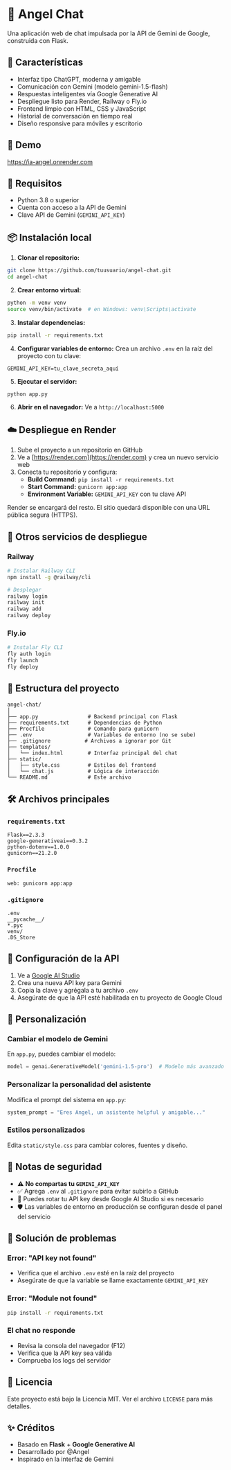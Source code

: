 # 💬 Angel Chat

Una aplicación web de chat impulsada por la API de Gemini de Google, construida con Flask.

## 🚀 Características

- Interfaz tipo ChatGPT, moderna y amigable
- Comunicación con Gemini (modelo gemini-1.5-flash)
- Respuestas inteligentes vía Google Generative AI
- Despliegue listo para Render, Railway o Fly.io
- Frontend limpio con HTML, CSS y JavaScript
- Historial de conversación en tiempo real
- Diseño responsive para móviles y escritorio

## 📸 Demo

https://ia-angel.onrender.com

## 🧱 Requisitos

- Python 3.8 o superior
- Cuenta con acceso a la API de Gemini
- Clave API de Gemini (`GEMINI_API_KEY`)

## 📦 Instalación local

1. **Clonar el repositorio:**
```bash
git clone https://github.com/tuusuario/angel-chat.git
cd angel-chat
```

2. **Crear entorno virtual:**
```bash
python -m venv venv
source venv/bin/activate  # en Windows: venv\Scripts\activate
```

3. **Instalar dependencias:**
```bash
pip install -r requirements.txt
```

4. **Configurar variables de entorno:**
Crea un archivo `.env` en la raíz del proyecto con tu clave:
```env
GEMINI_API_KEY=tu_clave_secreta_aquí
```

5. **Ejecutar el servidor:**
```bash
python app.py
```

6. **Abrir en el navegador:**
Ve a `http://localhost:5000`

## ☁️ Despliegue en Render

1. Sube el proyecto a un repositorio en GitHub
2. Ve a [https://render.com](https://render.com) y crea un nuevo servicio web
3. Conecta tu repositorio y configura:
   - **Build Command:** `pip install -r requirements.txt`
   - **Start Command:** `gunicorn app:app`
   - **Environment Variable:** `GEMINI_API_KEY` con tu clave API

Render se encargará del resto. El sitio quedará disponible con una URL pública segura (HTTPS).

## 🚀 Otros servicios de despliegue

### Railway
```bash
# Instalar Railway CLI
npm install -g @railway/cli

# Desplegar
railway login
railway init
railway add
railway deploy
```

### Fly.io
```bash
# Instalar Fly CLI
fly auth login
fly launch
fly deploy
```

## 📂 Estructura del proyecto

```
angel-chat/
│
├── app.py                # Backend principal con Flask
├── requirements.txt      # Dependencias de Python
├── Procfile              # Comando para gunicorn
├── .env                  # Variables de entorno (no se sube)
├── .gitignore           # Archivos a ignorar por Git
├── templates/
│   └── index.html        # Interfaz principal del chat
├── static/
│   ├── style.css         # Estilos del frontend
│   └── chat.js           # Lógica de interacción
└── README.md             # Este archivo
```

## 🛠️ Archivos principales

### `requirements.txt`
```
Flask==2.3.3
google-generativeai==0.3.2
python-dotenv==1.0.0
gunicorn==21.2.0
```

### `Procfile`
```
web: gunicorn app:app
```

### `.gitignore`
```
.env
__pycache__/
*.pyc
venv/
.DS_Store
```

## 🔧 Configuración de la API

1. Ve a [Google AI Studio](https://makersuite.google.com/app/apikey)
2. Crea una nueva API key para Gemini
3. Copia la clave y agrégala a tu archivo `.env`
4. Asegúrate de que la API esté habilitada en tu proyecto de Google Cloud

## 🎨 Personalización

### Cambiar el modelo de Gemini
En `app.py`, puedes cambiar el modelo:
```python
model = genai.GenerativeModel('gemini-1.5-pro')  # Modelo más avanzado
```

### Personalizar la personalidad del asistente
Modifica el prompt del sistema en `app.py`:
```python
system_prompt = "Eres Angel, un asistente helpful y amigable..."
```

### Estilos personalizados
Edita `static/style.css` para cambiar colores, fuentes y diseño.

## 🔐 Notas de seguridad

- ⚠️ **No compartas tu `GEMINI_API_KEY`**
- ✅ Agrega `.env` al `.gitignore` para evitar subirlo a GitHub
- 🔄 Puedes rotar tu API key desde Google AI Studio si es necesario
- 🛡️ Las variables de entorno en producción se configuran desde el panel del servicio

## 🐛 Solución de problemas

### Error: "API key not found"
- Verifica que el archivo `.env` esté en la raíz del proyecto
- Asegúrate de que la variable se llame exactamente `GEMINI_API_KEY`

### Error: "Module not found"
```bash
pip install -r requirements.txt
```

### El chat no responde
- Revisa la consola del navegador (F12)
- Verifica que la API key sea válida
- Comprueba los logs del servidor

## 📄 Licencia

Este proyecto está bajo la Licencia MIT. Ver el archivo `LICENSE` para más detalles.

## ✨ Créditos

- Basado en **Flask** + **Google Generative AI**
- Desarrollado por @Angel
- Inspirado en la interfaz de Gemini
